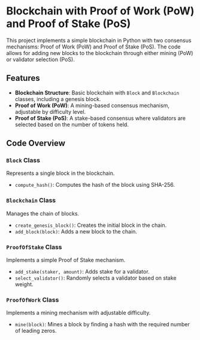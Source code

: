 # Blockchain with Proof of Work (PoW) and Proof of Stake (PoS)

This project implements a simple blockchain in Python with two consensus mechanisms: Proof of Work (PoW) and Proof of Stake (PoS). The code allows for adding new blocks to the blockchain through either mining (PoW) or validator selection (PoS).

## Features

- **Blockchain Structure**: Basic blockchain with `Block` and `Blockchain` classes, including a genesis block.
- **Proof of Work (PoW)**: A mining-based consensus mechanism, adjustable by difficulty level.
- **Proof of Stake (PoS)**: A stake-based consensus where validators are selected based on the number of tokens held.

## Code Overview

### `Block` Class
Represents a single block in the blockchain.
- `compute_hash()`: Computes the hash of the block using SHA-256.

### `Blockchain` Class
Manages the chain of blocks.
- `create_genesis_block()`: Creates the initial block in the chain.
- `add_block(block)`: Adds a new block to the chain.

### `ProofOfStake` Class
Implements a simple Proof of Stake mechanism.
- `add_stake(staker, amount)`: Adds stake for a validator.
- `select_validator()`: Randomly selects a validator based on stake weight.

### `ProofOfWork` Class
Implements a mining mechanism with adjustable difficulty.
- `mine(block)`: Mines a block by finding a hash with the required number of leading zeros.
